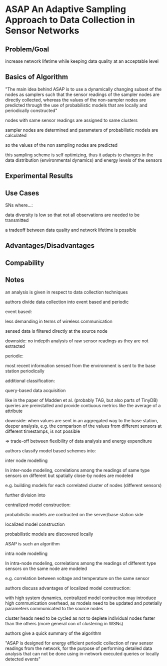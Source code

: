 # ASAP An Adaptive Sampling Approach to Data Collection in Sensor Networks

## Problem/Goal

increase network lifetime while keeping data quality at an acceptable level

## Basics of Algorithm

"The main idea behind ASAP is to use a dynamically changing subset of the nodes as samplers such that the sensor readings of the sampler nodes are directly collected, whereas the values of the non-sampler nodes are predicted through the use of probabilistic models that are locally and periodically constructed" 

nodes with same sensor readings are assigned to same clusters 

sampler nodes are determined and parameters of probabilistic models are calculated 

so the values of the non sampling nodes are predicted 

this sampling scheme is self optimizing, thus it adapts to changes in the data distribution (environmental dynamics) and energy levels of the sensors 

## Experimental Results

## Use Cases

SNs where…: 

data diversity is low so that not all observations are needed to be transmitted 

a tradeoff between data quality and network lifetime is possible 

## Advantages/Disadvantages

## Compability

## Notes



an analysis is given in respect to data collection techniques 

authors divide data collection into event based and periodic 

event based: 

less demanding in terms of wireless communication 

sensed data is filtered directly at the source node 

downside: no indepth analysis of raw sensor readings as they are not extracted 

periodic: 

most recent information sensed from the environment is sent to the base station periodically 

additional classification: 

query-based data acquisition 

like in the paper of Madden et al. (probably TAG, but also parts of TinyDB) queries are preinstalled and provide contiuous metrics like the average of a attribute 

downside: when values are sent in an aggregated way to the base station, deeper analysis, e.g. the comparison of the values from different sensors at different timestamps, is not possible 

 => trade-off between flexibility of data analysis and energy expenditure 

authors classify model based schemes into: 

inter node modelling 

In inter-node modeling, correlations among the readings of same type sensors on different but spatially close-by nodes are modeled 

e.g. building models for each correlated cluster of nodes (different sensors) 

further division into 

centralized model construction: 

probabilistic models are contructed on the server/base station side  

localized model construction 

probabilistic models are discovered locally  

ASAP is such an algorithm 

intra node modelling 

In intra-node modeling, correlations among the readings of different type sensors on the same node are modeled 

e.g. correlation between voltage and temperature on the same sensor 

authors discuss advantages of localized model construction: 

with high system dynamics, centralized model contruciton may introduce high communication overhead, as models need to be updated and potetially parameters communicated to the source nodes 

cluster heads need to be cycled as not to deplete individual nodes faster than the others (more general con of clustering in WSNs) 

authors give a quick summary of the algorithm 

"ASAP is designed for energy efficient periodic collection of raw sensor readings from the network, for the purpose of performing detailed data analysis that can not be done using in-network executed queries or locally detected events" 